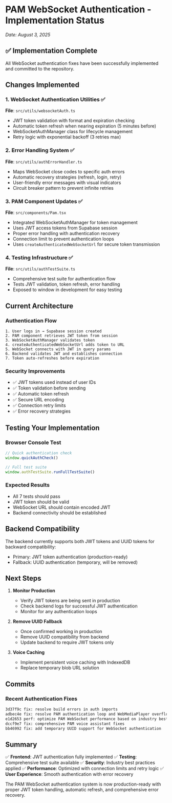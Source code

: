 # PAM WebSocket Authentication - Implementation Status
*Date: August 3, 2025*

## ✅ Implementation Complete

All WebSocket authentication fixes have been successfully implemented and committed to the repository.

## Changes Implemented

### 1. WebSocket Authentication Utilities ✅
**File**: `src/utils/websocketAuth.ts`
- JWT token validation with format and expiration checking
- Automatic token refresh when nearing expiration (5 minutes before)
- WebSocketAuthManager class for lifecycle management
- Retry logic with exponential backoff (3 retries max)

### 2. Error Handling System ✅
**File**: `src/utils/authErrorHandler.ts`
- Maps WebSocket close codes to specific auth errors
- Automatic recovery strategies (refresh, login, retry)
- User-friendly error messages with visual indicators
- Circuit breaker pattern to prevent infinite retries

### 3. PAM Component Updates ✅
**File**: `src/components/Pam.tsx`
- Integrated WebSocketAuthManager for token management
- Uses JWT access tokens from Supabase session
- Proper error handling with authentication recovery
- Connection limit to prevent authentication loops
- Uses `createAuthenticatedWebSocketUrl` for secure token transmission

### 4. Testing Infrastructure ✅
**File**: `src/utils/authTestSuite.ts`
- Comprehensive test suite for authentication flow
- Tests JWT validation, token refresh, error handling
- Exposed to window in development for easy testing

## Current Architecture

### Authentication Flow
```
1. User logs in → Supabase session created
2. PAM component retrieves JWT token from session
3. WebSocketAuthManager validates token
4. createAuthenticatedWebSocketUrl adds token to URL
5. WebSocket connects with JWT in query params
6. Backend validates JWT and establishes connection
7. Token auto-refreshes before expiration
```

### Security Improvements
- ✅ JWT tokens used instead of user IDs
- ✅ Token validation before sending
- ✅ Automatic token refresh
- ✅ Secure URL encoding
- ✅ Connection retry limits
- ✅ Error recovery strategies

## Testing Your Implementation

### Browser Console Test
```javascript
// Quick authentication check
window.quickAuthCheck()

// Full test suite
window.authTestSuite.runFullTestSuite()
```

### Expected Results
- All 7 tests should pass
- JWT token should be valid
- WebSocket URL should contain encoded JWT
- Backend connectivity should be established

## Backend Compatibility

The backend currently supports both JWT tokens and UUID tokens for backward compatibility:
- Primary: JWT token authentication (production-ready)
- Fallback: UUID authentication (temporary, will be removed)

## Next Steps

1. **Monitor Production**
   - Verify JWT tokens are being sent in production
   - Check backend logs for successful JWT authentication
   - Monitor for any authentication loops

2. **Remove UUID Fallback**
   - Once confirmed working in production
   - Remove UUID compatibility from backend
   - Update backend to require JWT tokens only

3. **Voice Caching**
   - Implement persistent voice caching with IndexedDB
   - Replace temporary blob URL solution

## Commits

### Recent Authentication Fixes
```bash
3d37f9c fix: resolve build errors in auth imports
adbec4e fix: resolve PAM authentication loop and WebMediaPlayer overflow issues
e1d2653 perf: optimize PAM WebSocket performance based on industry best practices
dccf9e7 fix: comprehensive PAM voice assistant fixes
bb46992 fix: add temporary UUID support for WebSocket authentication
```

## Summary

✅ **Frontend**: JWT authentication fully implemented
✅ **Testing**: Comprehensive test suite available
✅ **Security**: Industry best practices applied
✅ **Performance**: Optimized with connection limits and retry logic
✅ **User Experience**: Smooth authentication with error recovery

The PAM WebSocket authentication system is now production-ready with proper JWT token handling, automatic refresh, and comprehensive error recovery.